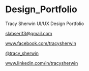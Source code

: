 Design_Portfolio
================

Tracy Sherwin UI/UX Design Portfolio

slabserif3@gmail.com

www.facebook.com/tracysherwin

<a href="https://twitter.com/Tracy_Sherwin">@tracy_sherwin</a>

www.linkedin.com/in/tracysherwin
